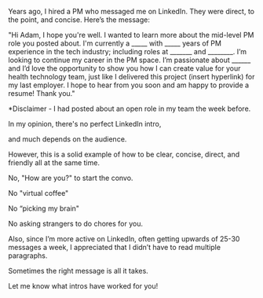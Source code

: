 Years ago, I hired a PM who messaged me on LinkedIn. They were direct, to the point, and concise. Here’s the message:

"Hi Adam, I hope you're well. I wanted to learn more about the mid-level PM role you posted about. I'm currently a _____ with _____ years of PM experience in the tech industry; including roles at _______ and ________. I’m looking to continue my career in the PM space. I’m passionate about ______ and I’d love the opportunity to show you how I can create value for your health technology team, just like I delivered this project (insert hyperlink) for my last employer. I hope to hear from you soon and am happy to provide a resume! Thank you."

*Disclaimer - I had posted about an open role in my team the week before.

In my opinion, there's no perfect LinkedIn intro,

and much depends on the audience.

However, this is a solid example of how to be clear, concise, direct, and friendly all at the same time.

No, "How are you?" to start the convo.

No "virtual coffee"

No “picking my brain"

No asking strangers to do chores for you.

Also, since I’m more active on LinkedIn, often getting upwards of 25-30 messages a week, I appreciated that I didn’t have to read multiple paragraphs.

Sometimes the right message is all it takes.

Let me know what intros have worked for you!
